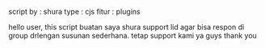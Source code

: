 script by : shura
type : cjs
fitur : plugins

hello user, this script buatan saya shura support lid agar bisa respon di group drlengan susunan sederhana.
tetap support kami ya guys thank you 
